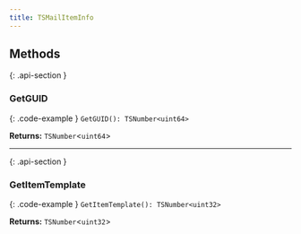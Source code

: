```yaml
---
title: TSMailItemInfo
---
```



## Methods

{: .api-section }
### GetGUID

{: .code-example }
`GetGUID(): TSNumber<uint64>`

**Returns:** 
`TSNumber`<`uint64`\>

___

{: .api-section }
### GetItemTemplate

{: .code-example }
`GetItemTemplate(): TSNumber<uint32>`

**Returns:** 
`TSNumber`<`uint32`\>

